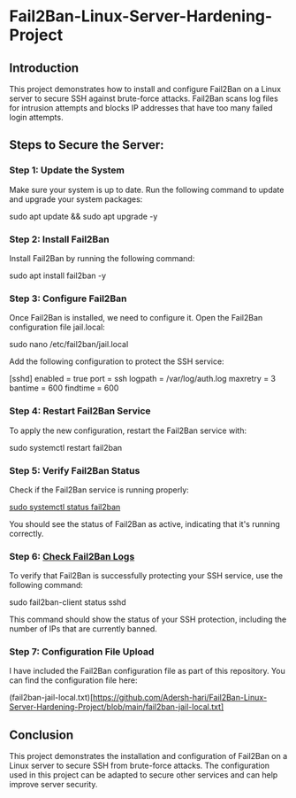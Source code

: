 # Fail2Ban-Linux-Server-Hardening-Project

## Introduction
This project demonstrates how to install and configure Fail2Ban on a Linux server to secure SSH against brute-force attacks. Fail2Ban scans log files for intrusion attempts and blocks IP addresses that have too many failed login attempts.

## Steps to Secure the Server:

### Step 1: Update the System
Make sure your system is up to date. Run the following command to update and upgrade your system packages:


sudo apt update && sudo apt upgrade -y

### Step 2: Install Fail2Ban

Install Fail2Ban by running the following command:


sudo apt install fail2ban -y

### Step 3: Configure Fail2Ban

Once Fail2Ban is installed, we need to configure it. Open the Fail2Ban configuration file jail.local:



sudo nano /etc/fail2ban/jail.local

Add the following configuration to protect the SSH service:

[sshd]
enabled = true
port    = ssh
logpath = /var/log/auth.log
maxretry = 3
bantime = 600
findtime = 600

### Step 4: Restart Fail2Ban Service

To apply the new configuration, restart the Fail2Ban service with:


sudo systemctl restart fail2ban

### Step 5: Verify Fail2Ban Status

Check if the Fail2Ban service is running properly:


[sudo systemctl status fail2ban](https://github.com/Adersh-hari/Fail2Ban-Linux-Server-Hardening-Project/blob/main/Fail2Ban%20Service%20status.png)

You should see the status of Fail2Ban as active, indicating that it's running correctly.

### Step 6: [Check Fail2Ban Logs](https://github.com/Adersh-hari/Fail2Ban-Linux-Server-Hardening-Project/blob/main/Fail2ban%20SSH%20Status.png)

To verify that Fail2Ban is successfully protecting your SSH service, use the following command:

sudo fail2ban-client status sshd

This command should show the status of your SSH protection, including the number of IPs that are currently banned.

### Step 7: Configuration File Upload

I have included the Fail2Ban configuration file as part of this repository. You can find the configuration file here:

(fail2ban-jail-local.txt)[https://github.com/Adersh-hari/Fail2Ban-Linux-Server-Hardening-Project/blob/main/fail2ban-jail-local.txt]


## Conclusion

This project demonstrates the installation and configuration of Fail2Ban on a Linux server to secure SSH from brute-force attacks. The configuration used in this project can be adapted to secure other services and can help improve server security.
